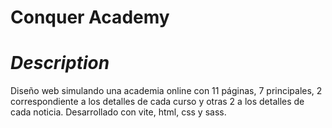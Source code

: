 <h1 aling="center">Conquer Academy</h1>

# _Description_

Diseño web simulando una academia online con 11 páginas, 7 principales, 2 correspondiente a los detalles de cada curso y otras 2 a los detalles de cada noticia. Desarrollado con vite, html, css y sass.
